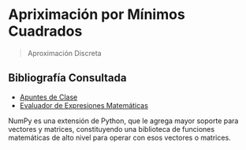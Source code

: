 # Apriximación por Mínimos Cuadrados
> Aproximación Discreta


## Bibliografía Consultada

 - [Apuntes de Clase](./Apuntes.pdf)
 - [Evaluador de Expresiones Matemáticas](http://www.gobestcode.com/html/evaluate_math_expressions_pyth.html)

NumPy es una extensión de Python, que le agrega mayor soporte para vectores y matrices, constituyendo una biblioteca de funciones matemáticas de alto nivel para operar con esos vectores o matrices.